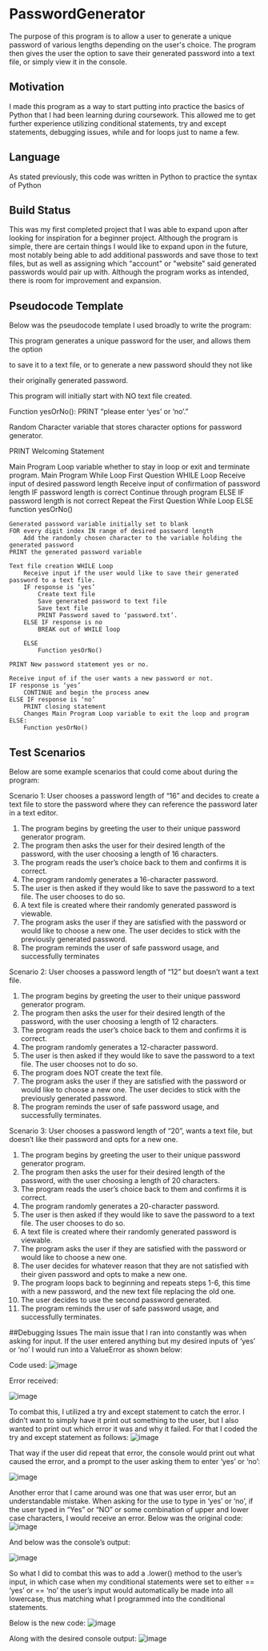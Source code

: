 # PasswordGenerator
The purpose of this program is to allow a user to generate a unique password of various lengths depending on the user's choice. 
The program then gives the user the option to save their generated password into a text file, or simply view it in the console.
## Motivation
I made this program as a way to start putting into practice the basics of Python that I had been learning during coursework.
This allowed me to get further experience utilizing conditional statements, try and except statements, debugging issues, while and for loops
just to name a few.
## Language
As stated previously, this code was written in Python to practice the syntax of Python
## Build Status
This was my first completed project that I was able to expand upon after looking for inspiration for a beginner project.
Although the program is simple, there are certain things I would like to expand upon in the future, most notably being able to add
additional passwords and save those to text files, but as well as assigning which "account" or "website" said generated passwords
would pair up with. Although the program works as intended, there is room for improvement and expansion. 
## Pseudocode Template
Below was the pseudocode template I used broadly to write the program:

This program generates a unique password for the user, and allows them the option

to save it to a text file, or to generate a new password should they not like

their originally generated password.

This program will initially start with NO text file created.

Function yesOrNo():
   PRINT “please enter ‘yes’ or ‘no’.”

Random Character variable that stores character options for password generator.

PRINT Welcoming Statement

Main Program Loop variable whether to stay in loop or exit and terminate program.
Main Program While Loop
	First Question WHILE Loop
		Receive input of desired password length
		Receive input of confirmation of password length
		IF password length is correct
			Continue through program
		ELSE IF password length is not correct
			Repeat the First Question While Loop
		ELSE
			function yesOrNo()

	Generated password variable initially set to blank
	FOR every digit index IN range of desired password length
		Add the randomly chosen character to the variable holding the generated password
	PRINT the generated password variable
		
	Text file creation WHILE Loop
		Receive input if the user would like to save their generated password to a text file.
		IF response is ‘yes’
			Create text file
			Save generated password to text file
			Save text file
			PRINT Password saved to ‘password.txt’.
		ELSE IF response is no
			BREAK out of WHILE loop

		ELSE
			Function yesOrNo()

	PRINT New password statement yes or no.

	Receive input of if the user wants a new password or not.
	IF response is ‘yes’
		CONTINUE and begin the process anew
	ELSE IF response is ‘no’
		PRINT closing statement
		Changes Main Program Loop variable to exit the loop and program
	ELSE:
		Function yesOrNo()
		
## Test Scenarios
Below are some example scenarios that could come about during the program:

Scenario 1: User chooses a password length of “16” and decides to create a text file to store the password where they can reference the password later in a text editor.
1.	The program begins by greeting the user to their unique password generator program.
2.	The program then asks the user for their desired length of the password, with the user choosing a length of 16 characters.
3.	The program reads the user’s choice back to them and confirms it is correct.
4.	The program randomly generates a 16-character password.
5.	The user is then asked if they would like to save the password to a text file. The user chooses to do so.
6.	A text file is created where their randomly generated password is viewable.
7.	The program asks the user if they are satisfied with the password or would like to choose a new one. The user decides to stick with the previously generated password.
8.	The program reminds the user of safe password usage, and successfully terminates

Scenario 2: User chooses a password length of “12” but doesn’t want a text file.
1.	The program begins by greeting the user to their unique password generator program.
2.	The program then asks the user for their desired length of the password, with the user choosing a length of 12 characters.
3.	The program reads the user’s choice back to them and confirms it is correct.
4.	The program randomly generates a 12-character password.
5.	The user is then asked if they would like to save the password to a text file. The user chooses not to do so.
6.	The program does NOT create the text file.
7.	The program asks the user if they are satisfied with the password or would like to choose a new one. The user decides to stick with the previously generated password.
8.	The program reminds the user of safe password usage, and successfully terminates.

Scenario 3: User chooses a password length of “20”, wants a text file, but doesn’t like their password and opts for a new one.
1.	The program begins by greeting the user to their unique password generator program.
2.	The program then asks the user for their desired length of the password, with the user choosing a length of 20 characters.
3.	The program reads the user’s choice back to them and confirms it is correct.
4.	The program randomly generates a 20-character password.
5.	The user is then asked if they would like to save the password to a text file. The user chooses to do so.
6.	A text file is created where their randomly generated password is viewable.
7.	The program asks the user if they are satisfied with the password or would like to choose a new one.
8.	The user decides for whatever reason that they are not satisfied with their given password and opts to make a new one.
9.	The program loops back to beginning and repeats steps 1-6, this time with a new password, and the new text file replacing the old one.
10.	The user decides to use the second password generated.
11.	The program reminds the user of safe password usage, and successfully terminates.

##Debugging Issues
The main issue that I ran into constantly was when asking for input. If the user entered anything but my desired inputs of ‘yes’ or ‘no’ I would run into a ValueError as shown below:

Code used:
![image](https://user-images.githubusercontent.com/104124602/214954619-a818b9b3-b736-4051-8f40-f934e492f35a.png)

Error received:

![image](https://user-images.githubusercontent.com/104124602/214954753-67adc24e-9a01-4f49-818f-eeae8064987b.png)

To combat this, I utilized a try and except statement to catch the error. I didn’t want to simply have it print out something to the user, but I also wanted to print out which error it was and why it failed. For that I coded the try and except statement as follows:
![image](https://user-images.githubusercontent.com/104124602/214954811-ee63c4e9-31a3-4da8-9cfa-734bb26a6c75.png)

That way if the user did repeat that error, the console would print out what caused the error, and a prompt to the user asking them to enter ‘yes’ or ‘no’:

![image](https://user-images.githubusercontent.com/104124602/214954931-320b4719-2362-4eab-85d9-739e1cdb878c.png)

Another error that I came around was one that was user error, but an understandable mistake. When asking for the use to type in ‘yes’ or ‘no’, if the user typed in “Yes” or “NO” or some combination of upper and lower case characters, I would receive an error. Below was the original code:
![image](https://user-images.githubusercontent.com/104124602/214954983-bdb0a9eb-eb9f-490a-816e-e163e5303775.png)

And below was the console’s output:

![image](https://user-images.githubusercontent.com/104124602/214955031-86edf99b-c437-4d7d-9fc7-11b585d365ea.png)

So what I did to combat this was to add a .lower() method to the user’s input, in which case when my conditional statements were set to either == ‘yes’ or == ‘no’ the user’s input would automatically be made into all lowercase, thus matching what I programmed into the conditional statements.

Below is the new code:
![image](https://user-images.githubusercontent.com/104124602/214955120-7890af05-d389-4372-a225-3f6bb23ebca4.png)

Along with the desired console output:
![image](https://user-images.githubusercontent.com/104124602/214955161-c3f6d9ad-9ef6-4160-9a5e-bde99ff285f7.png)
